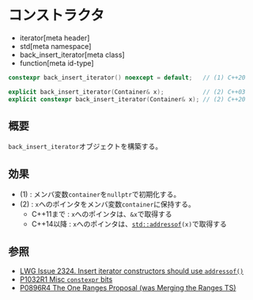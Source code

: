 # コンストラクタ
* iterator[meta header]
* std[meta namespace]
* back_insert_iterator[meta class]
* function[meta id-type]

```cpp
constexpr back_insert_iterator() noexcept = default;   // (1) C++20

explicit back_insert_iterator(Container& x);           // (2) C++03
explicit constexpr back_insert_iterator(Container& x); // (2) C++20
```

## 概要
`back_insert_iterator`オブジェクトを構築する。


## 効果

- (1) : メンバ変数`container`を`nullptr`で初期化する。
- (2) : `x`へのポインタをメンバ変数`container`に保持する。
    - C++11まで : `x`へのポインタは、`&x`で取得する
    - C++14以降 : `x`へのポインタは、[`std::addressof`](/reference/memory/addressof.md)`(x)`で取得する


## 参照
- [LWG Issue 2324. Insert iterator constructors should use `addressof()`](http://www.open-std.org/jtc1/sc22/wg21/docs/lwg-defects.html#2324)
- [P1032R1 Misc `constexpr` bits](http://www.open-std.org/jtc1/sc22/wg21/docs/papers/2018/p1032r1.html)
- [P0896R4 The One Ranges Proposal (was Merging the Ranges TS)](http://www.open-std.org/jtc1/sc22/wg21/docs/papers/2018/p0896r4.pdf)
